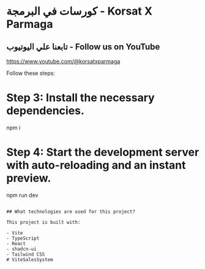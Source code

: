 # كورسات في البرمجة - Korsat X Parmaga
## تابعنا علي اليوتيوب - Follow us on YouTube
https://www.youtube.com/@korsatxparmaga

Follow these steps:
# Step 3: Install the necessary dependencies.
npm i

# Step 4: Start the development server with auto-reloading and an instant preview.
npm run dev
```

## What technologies are used for this project?

This project is built with:

- Vite
- TypeScript
- React
- shadcn-ui
- Tailwind CSS
# ViteSalesSystem
